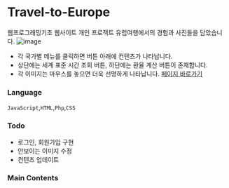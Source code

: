 # Travel-to-Europe

웹프로그래밍기초 웹사이트 개인 프로젝트
유럽여행에서의 경험과 사진들을 담았습니다.
![image](https://user-images.githubusercontent.com/60344240/110739790-33fdfd00-8275-11eb-9364-5efce3877b70.png)
- 각 국가별 메뉴를 클릭하면 버튼 아래에 컨텐츠가 나타납니다.
- 상단에는 세계 표준 시간 조회 버튼, 하단에는 환율 계산 버튼이 존재합니다.
- 각 이미지는 마우스를 놓으면 더욱 선명하게 나타납니다. 
[페이지 바로가기](http://mm.sookmyung.ac.kr/~it1814392/www_homepage/main.html)


### Language
`JavaScript`,`HTML`,`Php`,`CSS`

### Todo
- 로그인, 회원가입 구현
- 안보이는 이미지 수정
- 컨텐츠 업데이트

### Main Contents

